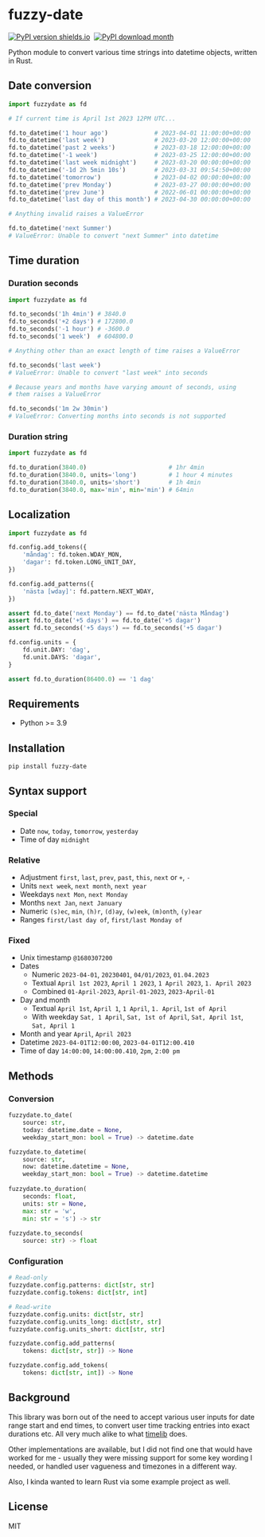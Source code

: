 # fuzzy-date

[![PyPI version shields.io](https://img.shields.io/pypi/v/fuzzy-date.svg?color=blue)](https://pypi.python.org/pypi/fuzzy-date/)
‎
[![PyPI download month](https://img.shields.io/pypi/dm/fuzzy-date.svg?color=blue)](https://pypistats.org/packages/fuzzy-date)
‎

Python module to convert various time strings into datetime objects, written in Rust.

## Date conversion

```python
import fuzzydate as fd

# If current time is April 1st 2023 12PM UTC...

fd.to_datetime('1 hour ago')             # 2023-04-01 11:00:00+00:00
fd.to_datetime('last week')              # 2023-03-20 12:00:00+00:00
fd.to_datetime('past 2 weeks')           # 2023-03-18 12:00:00+00:00
fd.to_datetime('-1 week')                # 2023-03-25 12:00:00+00:00
fd.to_datetime('last week midnight')     # 2023-03-20 00:00:00+00:00
fd.to_datetime('-1d 2h 5min 10s')        # 2023-03-31 09:54:50+00:00
fd.to_datetime('tomorrow')               # 2023-04-02 00:00:00+00:00
fd.to_datetime('prev Monday')            # 2023-03-27 00:00:00+00:00
fd.to_datetime('prev June')              # 2022-06-01 00:00:00+00:00
fd.to_datetime('last day of this month') # 2023-04-30 00:00:00+00:00

# Anything invalid raises a ValueError

fd.to_datetime('next Summer')
# ValueError: Unable to convert "next Summer" into datetime
```

## Time duration

### Duration seconds

```python
import fuzzydate as fd

fd.to_seconds('1h 4min') # 3840.0
fd.to_seconds('+2 days') # 172800.0
fd.to_seconds('-1 hour') # -3600.0
fd.to_seconds('1 week')  # 604800.0

# Anything other than an exact length of time raises a ValueError

fd.to_seconds('last week')
# ValueError: Unable to convert "last week" into seconds

# Because years and months have varying amount of seconds, using 
# them raises a ValueError

fd.to_seconds('1m 2w 30min')
# ValueError: Converting months into seconds is not supported
```

### Duration string

```python
import fuzzydate as fd

fd.to_duration(3840.0)                       # 1hr 4min
fd.to_duration(3840.0, units='long')         # 1 hour 4 minutes
fd.to_duration(3840.0, units='short')        # 1h 4min
fd.to_duration(3840.0, max='min', min='min') # 64min
```

## Localization

```python
import fuzzydate as fd

fd.config.add_tokens({
    'måndag': fd.token.WDAY_MON,
    'dagar': fd.token.LONG_UNIT_DAY,
})

fd.config.add_patterns({
    'nästa [wday]': fd.pattern.NEXT_WDAY,
})

assert fd.to_date('next Monday') == fd.to_date('nästa Måndag')
assert fd.to_date('+5 days') == fd.to_date('+5 dagar')
assert fd.to_seconds('+5 days') == fd.to_seconds('+5 dagar')

fd.config.units = {
    fd.unit.DAY: 'dag',
    fd.unit.DAYS: 'dagar',
}

assert fd.to_duration(86400.0) == '1 dag'
```

## Requirements

- Python >= 3.9

## Installation

```
pip install fuzzy-date 
```

## Syntax support

### Special

- Date `now`, `today`, `tomorrow`, `yesterday`
- Time of day `midnight`

### Relative

- Adjustment `first`, `last`, `prev`, `past`, `this`, `next` or `+`, `-`
- Units `next week`, `next month`, `next year`
- Weekdays `next Mon`, `next Monday`
- Months `next Jan`, `next January`
- Numeric `(s)ec`, `min`, `(h)r`, `(d)ay`, `(w)eek`, `(m)onth`, `(y)ear`
- Ranges `first/last day of`, `first/last Monday of`

### Fixed

- Unix timestamp `@1680307200`
- Dates
    - Numeric `2023-04-01`, `20230401`, `04/01/2023`, `01.04.2023`
    - Textual `April 1st 2023`, `April 1 2023`, `1 April 2023`, `1. April 2023`
    - Combined `01-April-2023`, `April-01-2023`, `2023-April-01`
- Day and month
    - Textual `April 1st`, `April 1`, `1 April`, `1. April`, `1st of April`
    - With weekday `Sat, 1 April`, `Sat, 1st of April`, `Sat, April 1st`, `Sat, April 1`
- Month and year `April`, `April 2023`
- Datetime `2023-04-01T12:00:00`, `2023-04-01T12:00.410`
- Time of day `14:00:00`, `14:00:00.410`, `2pm`, `2:00 pm`

## Methods

### Conversion

```python
fuzzydate.to_date(
    source: str,
    today: datetime.date = None,
    weekday_start_mon: bool = True) -> datetime.date

fuzzydate.to_datetime(
    source: str,
    now: datetime.datetime = None,
    weekday_start_mon: bool = True) -> datetime.datetime
    
fuzzydate.to_duration(
    seconds: float, 
    units: str = None, 
    max: str = 'w', 
    min: str = 's') -> str
    
fuzzydate.to_seconds(
    source: str) -> float
```

### Configuration

```python
# Read-only
fuzzydate.config.patterns: dict[str, str]
fuzzydate.config.tokens: dict[str, int]

# Read-write
fuzzydate.config.units: dict[str, str]
fuzzydate.config.units_long: dict[str, str]
fuzzydate.config.units_short: dict[str, str]

fuzzydate.config.add_patterns(
    tokens: dict[str, str]) -> None

fuzzydate.config.add_tokens(
    tokens: dict[str, int]) -> None
```

## Background

This library was born out of the need to accept various user inputs for date range start and end
times, to convert user time tracking entries into exact durations etc. All very much alike to what
[timelib](https://github.com/derickr/timelib) does.

Other implementations are available, but I did not find one that would have worked for me - usually
they were missing support for some key wording I needed, or handled user vagueness and timezones in
a different way.

Also, I kinda wanted to learn Rust via some example project as well.

## License

MIT

